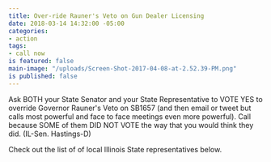 ```yaml
---
title: Over-ride Rauner's Veto on Gun Dealer Licensing
date: 2018-03-14 14:32:00 -05:00
categories:
- action
tags:
- call now
is featured: false
main-image: "/uploads/Screen-Shot-2017-04-08-at-2.52.39-PM.png"
is published: false
---
```


Ask BOTH your State Senator and your State Representative to VOTE YES to override Governor Rauner's Veto on SB1657 (and then email or tweet but calls most powerful and face to face meetings even more powerful). Call because SOME of them DID NOT VOTE the way that you would think they did. (IL-Sen. Hastings-D)

Check out the list of of local Illinois State representatives below. 
